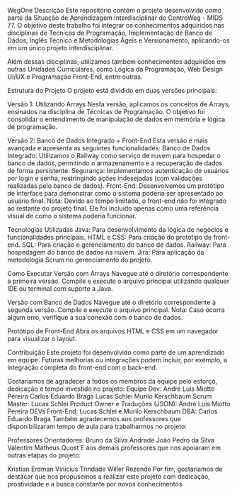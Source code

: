 WegOne
Descrição
Este repositório contém o projeto desenvolvido como parte da Situação de Aprendizagem Interdisciplinar do CentroWeg - MIDS 77. O objetivo deste trabalho foi integrar os conhecimentos adquiridos nas disciplinas de Técnicas de Programação, Implementação de Banco de Dados, Inglês Técnico e Metodologias Ágeis e Versionamento, aplicando-os em um único projeto interdisciplinar.

Além dessas disciplinas, utilizamos também conhecimentos adquiridos em outras Unidades Curriculares, como Lógica da Programação, Web Design UI/UX e Programação Front-End, entre outras.

Estrutura do Projeto
O projeto está dividido em duas versões principais:

Versão 1: Utilizando Arrays
Nesta versão, aplicamos os conceitos de Arrays, ensinados na disciplina de Técnicas de Programação.
O objetivo foi consolidar o entendimento de manipulação de dados em memória e lógica de programação.

Versão 2: Banco de Dados Integrado + Front-End
Esta versão é mais avançada e apresenta as seguintes funcionalidades:
Banco de Dados Integrado: Utilizamos o Railway como serviço de nuvem para hospedar o banco de dados, permitindo o armazenamento e a recuperação de dados de forma persistente.
Segurança: Implementamos autenticação de usuários por login e senha, restringindo ações indesejadas (com validações realizadas pelo banco de dados).
Front-End: Desenvolvemos um protótipo de interface para demonstrar como o sistema poderia ser apresentado ao usuário final.
Nota: Devido ao tempo limitado, o front-end não foi integrado ao restante do projeto final. Ele foi incluído apenas como uma referência visual de como o sistema poderia funcionar.

Tecnologias Utilizadas
Java: Para desenvolvimento da lógica de negócios e funcionalidades principais.
HTML e CSS: Para criação do protótipo de front-end.
SQL: Para criação e gerenciamento do banco de dados.
Railway: Para hospedagem do banco de dados na nuvem.
Jira: Para aplicação da metodologia Scrum no gerenciamento do projeto.

Como Executar
Versão com Arrays
Navegue até o diretório correspondente à primeira versão.
Compile e execute o arquivo principal utilizando qualquer IDE ou terminal com suporte a Java.

Versão com Banco de Dados
Navegue até o diretório correspondente à segunda versão.
Compile e execute o arquivo principal.
Nota: Caso ocorra algum erro, verifique a sua conexão com o banco de dados.

Protótipo de Front-End
Abra os arquivos HTML e CSS em um navegador para visualizar o layout.

Contribuição
Este projeto foi desenvolvido como parte de um aprendizado em equipe. Futuras melhorias ou integrações podem incluir, por exemplo, a integração completa do front-end com o back-end.

Gostaríamos de agradecer a todos os membros da equipe pelo esforço, dedicação e tempo investido no projeto:
Equipe Dev:
André Luis Miotto Pereira
Carlos Eduardo Braga
Lucas Schlei
Murilo Kerschbaum
Scrum Master: Lucas Schlei
Product Owner e Traduções (JSON): André Luis Miotto Pereira
DEVs Front-End: Lucas Schlei e Murilo Kerschbaum
DBA: Carlos Eduardo Braga
Também agradecemos aos professores que disponibilizaram tempo de aula para trabalharmos no projeto:

Professores Orientadores:
Bruno da Silva Andrade
João Pedro da Silva Valentim
Matheus Quost
E aos demais professores que nos apoiaram em outras etapas do projeto:

Kristian Erdman
Vinicius Trindade
Willer Rezende
Por fim, gostaríamos de destacar que nos propusemos a realizar este projeto com dedicação, proatividade e a busca constante por novos conhecimentos.
